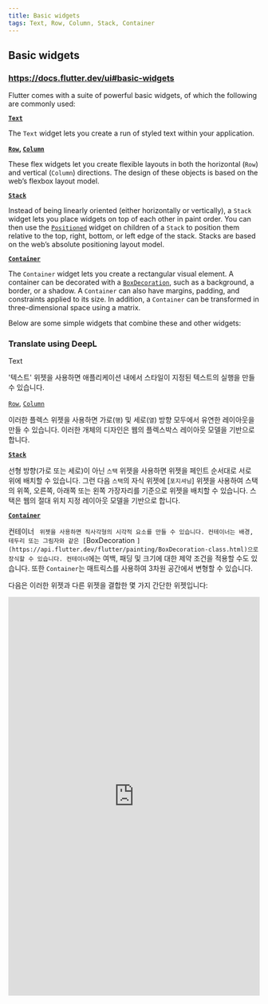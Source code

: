 ```yaml
---
title: Basic widgets 
tags: Text, Row, Column, Stack, Container
---
```

## Basic widgets

### https://docs.flutter.dev/ui#basic-widgets

Flutter comes with a suite of powerful basic widgets, of which the following are commonly used:

**[`Text`](https://api.flutter.dev/flutter/widgets/Text-class.html)**

The `Text` widget lets you create a run of styled text within your application.



**[`Row`](https://api.flutter.dev/flutter/widgets/Row-class.html), [`Column`](https://api.flutter.dev/flutter/widgets/Column-class.html)**

These flex widgets let you create flexible layouts in both the horizontal (`Row`) and vertical (`Column`) directions. The design of these objects is based on the web’s flexbox layout model.


**[`Stack`](https://api.flutter.dev/flutter/widgets/Stack-class.html)**

Instead of being linearly oriented (either horizontally or vertically), a `Stack` widget lets you place widgets on top of each other in paint order. You can then use the [`Positioned`](https://api.flutter.dev/flutter/widgets/Positioned-class.html) widget on children of a `Stack` to position them relative to the top, right, bottom, or left edge of the stack. Stacks are based on the web’s absolute positioning layout model.


**[`Container`](https://api.flutter.dev/flutter/widgets/Container-class.html)**

The `Container` widget lets you create a rectangular visual element. A container can be decorated with a [`BoxDecoration`](https://api.flutter.dev/flutter/painting/BoxDecoration-class.html), such as a background, a border, or a shadow. A `Container` can also have margins, padding, and constraints applied to its size. In addition, a `Container` can be transformed in three-dimensional space using a matrix.

Below are some simple widgets that combine these and other widgets:


### Translate using DeepL

Text

'텍스트' 위젯을 사용하면 애플리케이션 내에서 스타일이 지정된 텍스트의 실행을 만들 수 있습니다.

[`Row`](https://api.flutter.dev/flutter/widgets/Row-class.html), [`Column`](https://api.flutter.dev/flutter/widgets/Column-class.html)

이러한 플렉스 위젯을 사용하면 가로(`행`) 및 세로(`열`) 방향 모두에서 유연한 레이아웃을 만들 수 있습니다. 이러한 개체의 디자인은 웹의 플렉스박스 레이아웃 모델을 기반으로 합니다.

**[`Stack`](https://api.flutter.dev/flutter/widgets/Stack-class.html)**

선형 방향(가로 또는 세로)이 아닌 `스택` 위젯을 사용하면 위젯을 페인트 순서대로 서로 위에 배치할 수 있습니다. 그런 다음 `스택`의 자식 위젯에 [`포지셔닝`] 위젯을 사용하여 스택의 위쪽, 오른쪽, 아래쪽 또는 왼쪽 가장자리를 기준으로 위젯을 배치할 수 있습니다. 스택은 웹의 절대 위치 지정 레이아웃 모델을 기반으로 합니다.

**[`Container`](https://api.flutter.dev/flutter/widgets/Container-class.html)**

컨테이너 ` 위젯을 사용하면 직사각형의 시각적 요소를 만들 수 있습니다. 컨테이너는 배경, 테두리 또는 그림자와 같은 [`BoxDecoration `](https://api.flutter.dev/flutter/painting/BoxDecoration-class.html)으로 장식할 수 있습니다. 컨테이너`에는 여백, 패딩 및 크기에 대한 제약 조건을 적용할 수도 있습니다. 또한 `Container`는 매트릭스를 사용하여 3차원 공간에서 변형할 수 있습니다.

다음은 이러한 위젯과 다른 위젯을 결합한 몇 가지 간단한 위젯입니다:


<iframe src="https://dartpad.dev/?id=6a1c54c289f2c5208a3284a82fa793f7" style="width:100%;height:800px;border:none"></iframe>
